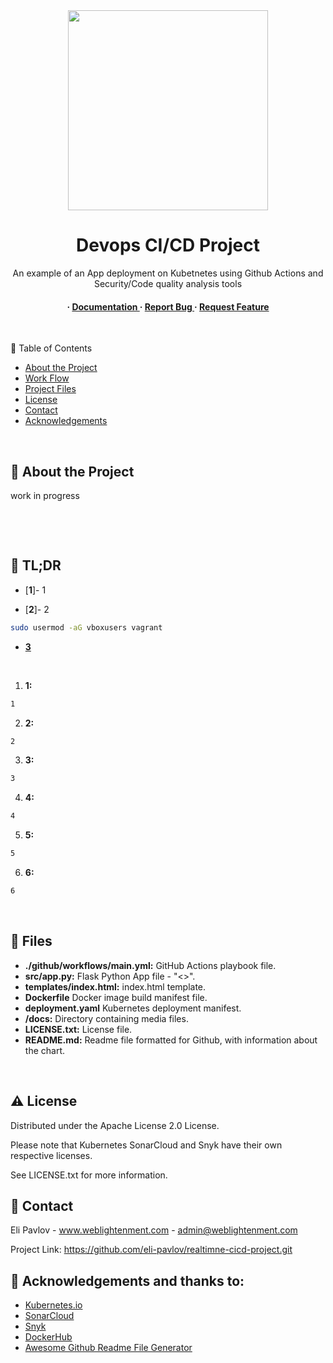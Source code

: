 <div align='center'>
<img src= "https://github.com/eli-pavlov/realtime-cicd-project/blob/master/docs/rtproject-diagram.png" width=320 />
<h1> Devops CI/CD Project</h1>
 
<p>  An example of an App deployment on Kubetnetes using Github Actions and Security/Code quality analysis tools </p>

<h4> <span> · </span> <a href="https://github.com/eli-pavlov/kubernetes-vagrant-EZ/blob/master/README.md"> Documentation </a> <span> · </span> <a href="https://github.com/eli-pavlov/helm-wordpress-mariadb/issues"> Report Bug </a> <span> · </span> <a href="https://github.com/eli-pavlov/kubernetes-vagrant-EZ/issues"> Request Feature </a> </h4>

$~~$
</div>

 :notebook_with_decorative_cover: Table of Contents

- [About the Project](#star2-about-the-project)
- [Work Flow](#rocket-tldr)
- [Project Files](#open_file_folder-files)
- [License](#warning-license)
- [Contact](#handshake-contact)
- [Acknowledgements](#gem-acknowledgements)


$~~$


## :star2: About the Project

 work in progress

$~~$

$~$


## :rocket: TL;DR


- [**1**]- 1

- [**2**]- 2
```bash
sudo usermod -aG vboxusers vagrant
```

- [**3**](https://git-scm.com/downloads)

  
$~~$


1. **1:**
```bash
1
```
2. **2:**
```bash
2
```
3. **3:**
```bash
3
```
4. **4:**
```bash
4
```
5. **5:**
```bash
5
```
6. **6:**
```bash
6
```

$~$

## :open_file_folder: Files

- **./github/workflows/main.yml:** GitHub Actions playbook file.
- **src/app.py:** Flask Python App file - "<<Compliment generator>>".
- **templates/index.html:** index.html template.
- **Dockerfile** Docker image build manifest file.
- **deployment.yaml** Kubernetes deployment manifest.
- **/docs:** Directory containing media files.
- **LICENSE.txt:** License file.
- **README.md:** Readme file formatted for Github, with information about the chart.


$~$


## :warning: License

Distributed under the Apache License 2.0 License.

Please note that Kubernetes SonarCloud and Snyk have their own respective licenses. 

See LICENSE.txt for more information.
$~$

## :handshake: Contact

Eli Pavlov - www.weblightenment.com - admin@weblightenment.com

Project Link: https://github.com/eli-pavlov/realtimne-cicd-project.git
$~$

## :gem: Acknowledgements and thanks to:
- [Kubernetes.io](https://kubernetes.io/docs)
- [SonarCloud](https://www.sonarcloud.io)
- [Snyk](https://www.snyk.io)
- [DockerHub](https://hub.docker.com)
- [Awesome Github Readme File Generator](https://www.genreadme.cloud/)

